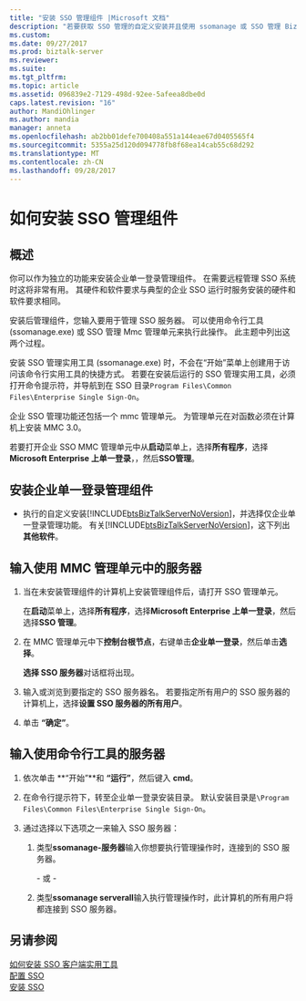 ```yaml
---
title: "安装 SSO 管理组件 |Microsoft 文档"
description: "若要获取 SSO 管理的自定义安装并且使用 ssomanage 或 SSO 管理 BizTalk Server 中输入服务器名称"
ms.custom: 
ms.date: 09/27/2017
ms.prod: biztalk-server
ms.reviewer: 
ms.suite: 
ms.tgt_pltfrm: 
ms.topic: article
ms.assetid: 096839e2-7129-498d-92ee-5afeea8dbe0d
caps.latest.revision: "16"
author: MandiOhlinger
ms.author: mandia
manager: anneta
ms.openlocfilehash: ab2bb01defe700408a551a144eae67d0405565f4
ms.sourcegitcommit: 5355a25d120d094778fb8f68ea14cab55c68d292
ms.translationtype: MT
ms.contentlocale: zh-CN
ms.lasthandoff: 09/28/2017
---
```

# <a name="how-to-install-the-sso-administration-component"></a>如何安装 SSO 管理组件

## <a name="overview"></a>概述
你可以作为独立的功能来安装企业单一登录管理组件。 在需要远程管理 SSO 系统时这将非常有用。 其硬件和软件要求与典型的企业 SSO 运行时服务安装的硬件和软件要求相同。  
  
 安装后管理组件，您输入要用于管理 SSO 服务器。 可以使用命令行工具 (ssomanage.exe) 或 SSO 管理 Mmc 管理单元来执行此操作。 此主题中列出这两个过程。  
  
 安装 SSO 管理实用工具 (ssomanage.exe) 时，不会在“开始”菜单上创建用于访问该命令行实用工具的快捷方式。 若要在安装后运行的 SSO 管理实用工具，必须打开命令提示符，并导航到在 SSO 目录`Program Files\Common Files\Enterprise Single Sign-On`。  
  
 企业 SSO 管理功能还包括一个 mmc 管理单元。 为管理单元在对函数必须在计算机上安装 MMC 3.0。  
  
 若要打开企业 SSO MMC 管理单元中从**启动**菜单上，选择**所有程序**，选择**Microsoft Enterprise 上单一登录**，，然后**SSO管理**。  
  
## <a name="install-the-enterprise-single-sign-on-administrative-component"></a>安装企业单一登录管理组件  
  
-   执行的自定义安装[!INCLUDE[btsBizTalkServerNoVersion](../includes/btsbiztalkservernoversion-md.md)]，并选择仅企业单一登录管理功能。 有关[!INCLUDE[btsBizTalkServerNoVersion](../includes/btsbiztalkservernoversion-md.md)]，这下列出**其他软件**。  
  
## <a name="enter-the-server-using-the-mmc-snap-in"></a>输入使用 MMC 管理单元中的服务器  
  
1.  当在未安装管理组件的计算机上安装管理组件后，请打开 SSO 管理单元。  
  
     在**启动**菜单上，选择**所有程序**，选择**Microsoft Enterprise 上单一登录**，然后选择**SSO 管理**。  
  
2.  在 MMC 管理单元中下**控制台根节点**，右键单击**企业单一登录**，然后单击**选择**。  
  
     **选择 SSO 服务器**对话框将出现。  
  
3.  输入或浏览到要指定的 SSO 服务器名。 若要指定所有用户的 SSO 服务器的计算机上，选择**设置 SSO 服务器的所有用户**。  
  
4.  单击 **“确定”**。  
  
## <a name="enter-the-server-using-the-command-line-tool"></a>输入使用命令行工具的服务器  
  
1.  依次单击 **“开始”**和 **“运行”**，然后键入 **cmd**。  
  
2.  在命令行提示符下，转至企业单一登录安装目录。 默认安装目录是`\Program Files\Common Files\Enterprise Single Sign-On`。  
  
3.  通过选择以下选项之一来输入 SSO 服务器：  
  
    1.  类型**ssomanage-服务器**输入你想要执行管理操作时，连接到的 SSO 服务器。  
  
         \- 或 -  
  
    2.  类型**ssomanage serverall**输入执行管理操作时，此计算机的所有用户将都连接到 SSO 服务器。  
  
## <a name="see-also"></a>另请参阅  
 [如何安装 SSO 客户端实用工具](../core/how-to-install-the-sso-client-utility.md)   
 [配置 SSO](../core/configuring-sso.md)   
 [安装 SSO](../core/installing-sso.md)
